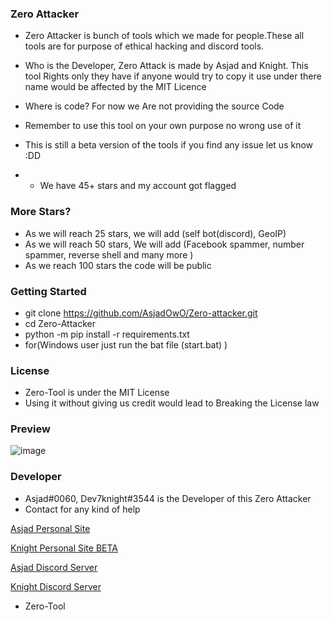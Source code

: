 ### Zero Attacker

- Zero Attacker is bunch of tools which we made for people.These all tools are for purpose of ethical hacking and discord tools.

- Who is the Developer, Zero Attack is made by Asjad and Knight. This tool Rights only they have if anyone would try to copy it use under there name would be affected by the MIT Licence 

- Where is code? For now we Are not providing the source Code 

- Remember to use this tool on your own purpose no wrong use of it

- This is still a beta version of the tools if you find any issue let us know :DD

- - We have 45+ stars and my account got flagged


### More Stars?
- As we will reach 25 stars, we will add (self bot(discord), GeoIP)
- As we will reach 50 stars, We will add (Facebook spammer, number spammer, reverse shell and many more )
- As we reach 100 stars the code will be public


### Getting Started
-  git clone https://github.com/AsjadOwO/Zero-attacker.git
- cd Zero-Attacker
- python -m pip install -r requirements.txt
- for(Windows user just run the bat file (start.bat) )


### License

- Zero-Tool  is under the MIT License
- Using it without giving us credit would lead to Breaking the License law

### Preview
![image](https://user-images.githubusercontent.com/77743597/136414900-679bb635-9b51-4094-a9f5-da285c636ceb.png)

### Developer 
- Asjad#0060, Dev7knight#3544 is the Developer of this Zero Attacker
- Contact for any kind of help 


[Asjad Personal Site](https://www.asjadowo.xyz/)

[Knight Personal Site BETA](https://dev7knight.github.io/)

[Asjad Discord Server](https://discord.gg/HdukakhZ4Z)

[Knight Discord Server](https://discord.gg/MVmDYSVdzF)


- Zero-Tool

<p align="left"> <img src="https://komarev.com/ghpvc/?username=Zero-attacker&label=Profile%20views&color=0e75b6&style=flat

